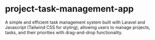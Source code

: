 # project-task-management-app
A simple and efficient task management system built with Laravel and Javascript (Tailwind CSS for styling), allowing users to manage projects, tasks, and their priorities with drag-and-drop functionality.
